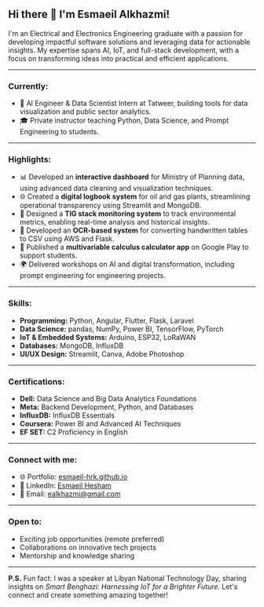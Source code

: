 ## Hi there 👋 I'm Esmaeil Alkhazmi!

I'm an Electrical and Electronics Engineering graduate with a passion for developing impactful software solutions and leveraging data for actionable insights. My expertise spans AI, IoT, and full-stack development, with a focus on transforming ideas into practical and efficient applications.

---

### **Currently:**

- 🌟 AI Engineer & Data Scientist Intern at Tatweer, building tools for data visualization and public sector analytics.
- 🎓 Private instructor teaching Python, Data Science, and Prompt Engineering to students.

---

### **Highlights:**

- 📊 Developed an **interactive dashboard** for Ministry of Planning data, using advanced data cleaning and visualization techniques.
- 🌐 Created a **digital logbook system** for oil and gas plants, streamlining operational transparency using Streamlit and MongoDB.
- 📡 Designed a **TIG stack monitoring system** to track environmental metrics, enabling real-time analysis and historical insights.
- 🤖 Developed an **OCR-based system** for converting handwritten tables to CSV using AWS and Flask.
- 📱 Published a **multivariable calculus calculator app** on Google Play to support students.
- 🌍 Delivered workshops on AI and digital transformation, including prompt engineering for engineering projects.

---

### **Skills:**

- **Programming:** Python, Angular, Flutter, Flask, Laravel
- **Data Science:** pandas, NumPy, Power BI, TensorFlow, PyTorch
- **IoT & Embedded Systems:** Arduino, ESP32, LoRaWAN
- **Databases:** MongoDB, InfluxDB
- **UI/UX Design:** Streamlit, Canva, Adobe Photoshop

---

### **Certifications:**

- **Dell:** Data Science and Big Data Analytics Foundations
- **Meta:** Backend Development, Python, and Databases
- **InfluxDB:** InfluxDB Essentials
- **Coursera:** Power BI and Advanced AI Techniques
- **EF SET:** C2 Proficiency in English

---

### **Connect with me:**

- 🌐 Portfolio: [esmaeil-hrk.github.io](https://esmaeil-hrk.github.io/)
- 💼 LinkedIn: [Esmaeil Hesham](https://www.linkedin.com/in/esmaeil-hesham)
- 📧 Email: ealkhazmi@gmail.com

---

### **Open to:**

- Exciting job opportunities (remote preferred)
- Collaborations on innovative tech projects
- Mentorship and knowledge sharing

---

**P.S.** Fun fact: I was a speaker at Libyan National Technology Day, sharing insights on *Smart Benghazi: Harnessing IoT for a Brighter Future*. Let's connect and create something amazing together!
